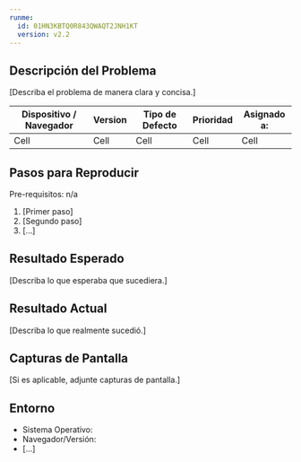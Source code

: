 ```yaml
---
runme:
  id: 01HN3KBTQ0R843QWAQT2JNH1KT
  version: v2.2
---
```


## Descripción del Problema

[Describa el problema de manera clara y concisa.]

| Dispositivo / Navegador | Version | Tipo de Defecto | Prioridad | Asignado a: |
|--------|--------|--------|--------|--------|
| Cell | Cell | Cell | Cell | Cell |

## Pasos para Reproducir

Pre-requisitos: n/a
1. [Primer paso]
2. [Segundo paso]
3. [...]

## Resultado Esperado

[Describa lo que esperaba que sucediera.]

## Resultado Actual

[Describa lo que realmente sucedió.]

## Capturas de Pantalla

[Si es aplicable, adjunte capturas de pantalla.]

## Entorno

- Sistema Operativo:
- Navegador/Versión:
- [...]